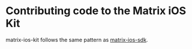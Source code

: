 # Contributing code to the Matrix iOS Kit

matrix-ios-kit follows the same pattern as [matrix-ios-sdk](https://github.com/matrix-org/matrix-ios-sdk/blob/develop/CONTRIBUTING.md).
